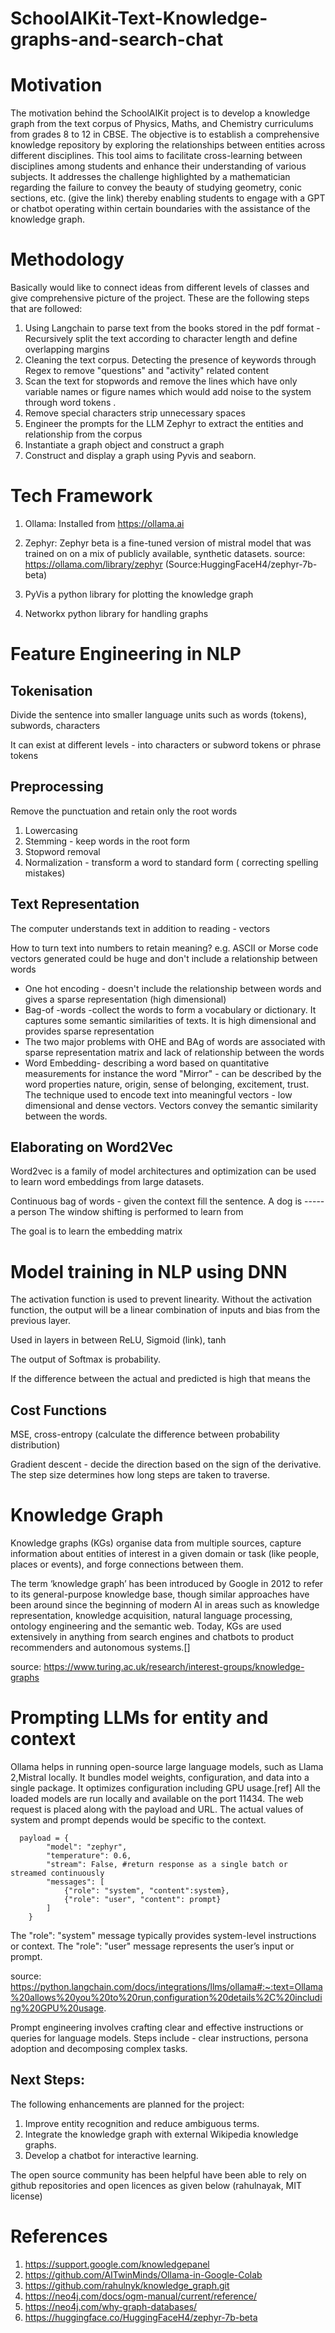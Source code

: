 # SchoolAIKit-Text-Knowledge-graphs-and-search-chat
# Motivation
The motivation behind the SchoolAIKit project is to develop a knowledge graph from the text corpus of Physics, Maths, and Chemistry curriculums from grades 8 to 12 in CBSE. The objective is to establish a comprehensive knowledge repository by exploring the relationships between entities across different disciplines. This tool aims to facilitate cross-learning between disciplines among students and enhance their understanding of various subjects. It addresses the challenge highlighted by a mathematician regarding the failure to convey the beauty of studying geometry, conic sections, etc. (give the link) thereby enabling students to engage with a GPT or chatbot operating within certain boundaries with the assistance of the knowledge graph.

# Methodology

Basically would like to connect ideas from different levels of classes and give comprehensive picture of the project.
These are the following steps that are followed:
1. Using Langchain to parse text from the books stored in the pdf format -Recursively split the text according to character length and define overlapping margins
2. Cleaning the text corpus. Detecting the presence of keywords through Regex to remove "questions" and "activity" related content
3. Scan the text for stopwords and remove the lines which have only variable names or figure names which would add noise to the system through word tokens .
4. Remove special characters strip unnecessary spaces
5. Engineer the prompts for the LLM Zephyr to extract the entities and relationship from the corpus
6. Instantiate a graph object and construct a graph
7. Construct and display a graph using Pyvis and seaborn.


# Tech Framework

1. Ollama: Installed from https://ollama.ai

2. Zephyr: Zephyr beta is a fine-tuned  version of mistral model that was trained on on a mix of publicly available, synthetic datasets.
source: https://ollama.com/library/zephyr (Source:HuggingFaceH4/zephyr-7b-beta)

3. PyVis a python library for plotting the knowledge graph 

4. Networkx python library for handling graphs


# Feature Engineering in NLP

## Tokenisation
Divide the sentence into smaller language units such as words (tokens), subwords, characters

It can exist at different levels -  into characters or subword tokens or phrase tokens

## Preprocessing

Remove the punctuation and retain only the root words
1. Lowercasing
2. Stemming - keep words in the root form
3. Stopword removal
4. Normalization -  transform a word to standard form ( correcting spelling mistakes)


## Text Representation

The computer understands text in addition to reading - vectors

How to turn text into numbers to retain meaning?
 e.g. ASCII or Morse code vectors generated could be huge and don't include a relationship between words

- One hot encoding - doesn't include the relationship between words and gives a sparse representation (high dimensional)
- Bag-of -words -collect the words to form a vocabulary or dictionary. It captures some semantic similarities of texts. It is high dimensional and provides sparse representation
- The two major problems with OHE and BAg of words are associated with sparse representation matrix and lack of relationship between the words
- Word Embedding-  describing a word based on quantitative measurements
  for instance the word "Mirror" - can be described by the word properties nature, origin, sense of belonging, excitement, trust.
The technique used to encode text into meaningful vectors - low dimensional and dense vectors.
Vectors convey the semantic similarity between the words.

##  Elaborating on Word2Vec

Word2vec is a family of model architectures and optimization can be used to learn word embeddings from large datasets.

Continuous bag of words - given the context fill the sentence.
A dog is ----- a person
The window shifting is performed to learn from

The goal is to learn the embedding matrix 

# Model training in NLP using DNN

The activation function is used to prevent linearity. Without the activation function, the output will be a linear combination of inputs and bias from the previous layer.

Used in layers in between ReLU, Sigmoid (link), tanh 

The output of Softmax is probability.

If the difference between the actual and predicted is high that means the 

## Cost Functions

MSE, cross-entropy (calculate the difference between probability distribution)

Gradient descent - decide the direction based on the sign of the derivative. The step size determines how long steps are taken to traverse.

# Knowledge Graph 

Knowledge graphs (KGs) organise data from multiple sources, capture information about entities of interest in a given domain or task (like people, places or 
events), and forge connections between them. 

The term ‘knowledge graph’ has been introduced by Google in 2012 to refer to its general-purpose knowledge base, though similar approaches have been around since the beginning of modern AI in areas such as knowledge representation, knowledge acquisition, natural language processing, ontology engineering and the semantic web. Today, KGs are used extensively in anything from search engines and chatbots to product recommenders and autonomous systems.[]

source: https://www.turing.ac.uk/research/interest-groups/knowledge-graphs

# Prompting LLMs for entity and context
Ollama helps in running open-source large language models, such as Llama 2,Mistral locally. It bundles model weights, configuration, and data into a single package. It optimizes configuration including GPU usage.[ref]
All the loaded models are run locally and available on the port 11434. The web request is placed along with the payload and URL. The actual values of system and prompt depends would be specific to the context.

      payload = {
            "model": "zephyr",
            "temperature": 0.6,
            "stream": False, #return response as a single batch or streamed continuously
            "messages": [
                {"role": "system", "content":system},
                {"role": "user", "content": prompt}
            ]
        }


The "role": "system" message typically provides system-level instructions or context.
The "role": "user" message represents the user’s input or prompt.

source: https://python.langchain.com/docs/integrations/llms/ollama#:~:text=Ollama%20allows%20you%20to%20run,configuration%20details%2C%20including%20GPU%20usage.

Prompt engineering involves crafting clear and effective instructions or queries for language models. Steps include - clear instructions, persona adoption and decomposing complex tasks.


## Next Steps:
The following enhancements are planned for the project:
1. Improve entity recognition and reduce ambiguous terms.
2. Integrate the knowledge graph with external Wikipedia knowledge graphs.
3. Develop a chatbot for interactive learning.

The open source community has been helpful have been able to rely on github repositories and open licences as given below (rahulnayak, MIT license)



# References

1. https://support.google.com/knowledgepanel
2. https://github.com/AITwinMinds/Ollama-in-Google-Colab
3. https://github.com/rahulnyk/knowledge_graph.git
4. https://neo4j.com/docs/ogm-manual/current/reference/
5. https://neo4j.com/why-graph-databases/
6. https://huggingface.co/HuggingFaceH4/zephyr-7b-beta
   

